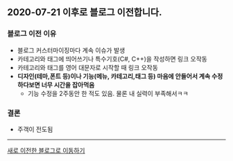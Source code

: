 ## 2020-07-21 이후로 블로그 이전합니다.

### 블로그 이전 이유

- 블로그 커스터마이징마다 계속 이슈가 발생
- 카테고리와 태그에 띄어쓰기나 특수기호(C#, C++)을 작성하면 링크 오작동
- 카테고리와 태그를 영어 대문자로 시작할 때 링크 오작동
- **디자인(테마,폰트 등)이나 기능(메뉴, 카테고리,태그 등) 마음에 안들어서 계속 수정하다보면 너무 시간을 잡아먹음**
  - 기능 수정을 2주동안 한 적도 있음. 물론 내 실력이 부족해서ㅋㅋ

### 결론
- 주객이 전도됨

- - -

[새로 이전한 블로그로 이동하기](https://velog.io/@eliotjang)



